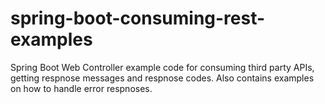 # spring-boot-consuming-rest-examples

Spring Boot Web Controller example code for consuming third party APIs, getting respnose messages and respnose codes.
Also contains examples on how to handle error respnoses.
